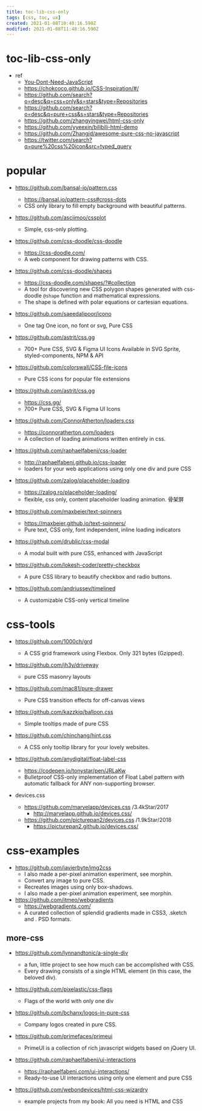 ```yaml
---
title: toc-lib-css-only
tags: [css, toc, ux]
created: 2021-01-08T10:48:16.590Z
modified: 2021-01-08T11:48:16.590Z
---
```


# toc-lib-css-only
- ref
  - [You-Dont-Need-JavaScript](https://github.com/you-dont-need/You-Dont-Need-JavaScript)
  - https://chokcoco.github.io/CSS-Inspiration/#/
  - https://github.com/search?o=desc&q=css+only&s=stars&type=Repositories
  - https://github.com/search?o=desc&q=pure+css&s=stars&type=Repositories
  - https://github.com/zhangyingwei/html-css-only
  - https://github.com/yyeexin/bilibili-html-demo
  - https://github.com/Zhangjd/awesome-pure-css-no-javascript
  - https://twitter.com/search?q=pure%20css%20icon&src=typed_query
# popular
- https://github.com/bansal-io/pattern.css
  - https://bansal.io/pattern-css#cross-dots
  - CSS only library to fill empty background with beautiful patterns.
- https://github.com/asciimoo/cssplot
  - Simple, css-only plotting.

- https://github.com/css-doodle/css-doodle
  - https://css-doodle.com/
  - A web component for drawing patterns with CSS.
- https://github.com/css-doodle/shapes
  - https://css-doodle.com/shapes/?#collection
  - A tool for discovering new CSS polygon shapes generated with css-doodle `@shape` function and mathematical expressions. 
  - The shape is defined with polar equations or cartesian equations.

- https://github.com/saeedalipoor/icono
  - One tag One icon, no font or svg, Pure CSS
- https://github.com/astrit/css.gg
  - 700+ Pure CSS, SVG & Figma UI Icons Available in SVG Sprite, styled-components, NPM & API
- https://github.com/colorswall/CSS-file-icons
  - Pure CSS icons for popular file extensions
- https://github.com/astrit/css.gg
  - https://css.gg/
  - 700+ Pure CSS, SVG & Figma UI Icons

- https://github.com/ConnorAtherton/loaders.css
  - https://connoratherton.com/loaders
  - A collection of loading animations written entirely in css.
- https://github.com/raphaelfabeni/css-loader
  - http://raphaelfabeni.github.io/css-loader
  - loaders for your web applications using only one div and pure CSS
- https://github.com/zalog/placeholder-loading
  - https://zalog.ro/placeholder-loading/
  - flexible, css only, content placeholder loading animation. 骨架屏
- https://github.com/maxbeier/text-spinners
  - https://maxbeier.github.io/text-spinners/
  - Pure text, CSS only, font independent, inline loading indicators

- https://github.com/drublic/css-modal
  - A modal built with pure CSS, enhanced with JavaScript
- https://github.com/lokesh-coder/pretty-checkbox
  - A pure CSS library to beautify checkbox and radio buttons.
- https://github.com/andriussev/timelined
  - A customizable CSS-only vertical timeline
# css-tools
- https://github.com/1000ch/grd
  - A CSS grid framework using Flexbox. Only 321 bytes (Gzipped).
- https://github.com/jh3y/driveway
  - pure CSS masonry layouts
- https://github.com/mac81/pure-drawer
  - Pure CSS transition effects for off-canvas views

- https://github.com/kazzkiq/balloon.css
  - Simple tooltips made of pure CSS
- https://github.com/chinchang/hint.css
  - A CSS only tooltip library for your lovely websites.
- https://github.com/anydigital/float-label-css
  - https://codepen.io/tonystar/pen/JRLaKw
  - Bulletproof CSS-only implementation of Float Label pattern with automatic fallback for ANY non-supporting browser.
- devices.css
  - https://github.com/marvelapp/devices.css /3.4kStar/2017
    - http://marvelapp.github.io/devices.css/
  - https://github.com/picturepan2/devices.css /1.9kStar/2018
    - https://picturepan2.github.io/devices.css/
# css-examples
- https://github.com/javierbyte/img2css
  - I also made a per-pixel animation experiment, see morphin.
  - Convert any image to pure CSS.
  - Recreates images using only box-shadows.
  - I also made a per-pixel animation experiment, see morphin.
- https://github.com/itmeo/webgradients
  - https://webgradients.com/
  - A curated collection of splendid gradients made in CSS3, .sketch and . PSD formats.

## more-css

- https://github.com/lynnandtonic/a-single-div
  - a fun, little project to see how much can be accomplished with CSS. 
  - Every drawing consists of a single HTML element (in this case, the beloved div).
- https://github.com/pixelastic/css-flags
  - Flags of the world with only one div
- https://github.com/bchanx/logos-in-pure-css
  - Company logos created in pure CSS.
- https://github.com/primefaces/primeui
  - PrimeUI is a collection of rich javascript widgets based on jQuery UI.

- https://github.com/raphaelfabeni/ui-interactions
  - https://raphaelfabeni.com/ui-interactions/
  - Ready-to-use UI interactions using only one element and pure CSS

- https://github.com/webondevices/html-css-wizardry
  - example projects from my book: All you need is HTML and CSS
